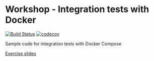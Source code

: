 # Workshop - Integration tests with Docker

[![Build Status](https://travis-ci.org/fllaca/workshop-itests-docker.svg?branch=master)](https://travis-ci.org/fllaca/workshop-itests-docker)
[![codecov](https://codecov.io/gh/fllaca/workshop-itests-docker/branch/master/graph/badge.svg)](https://codecov.io/gh/fllaca/workshop-itests-docker)

Sample code for integration tests with Docker Compose

[Exercise slides](https://go-talks.appspot.com/github.com/fllaca/workshop-itests-docker/exercises.slide)

